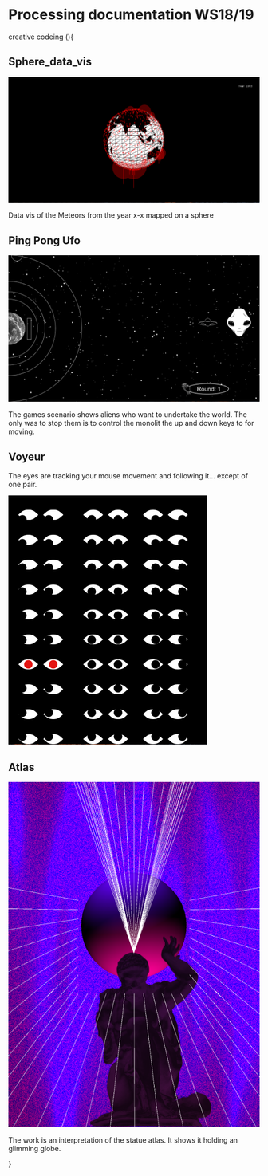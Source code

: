 # Processing documentation WS18/19
creative codeing (){

## Sphere_data_vis

![4](https://github.com/lisathegoat/processing_documentation_WS18-19/blob/master/Images/5.png)

Data vis of the Meteors from the year x-x mapped on a sphere


## Ping Pong Ufo

![3](https://github.com/lisathegoat/processing_documentation_WS18-19/blob/master/Images/3.png)

The games scenario shows aliens who want to undertake the world. The only was to stop them is to control the monolit the up and down keys to for moving.  


## Voyeur 

The eyes are tracking your mouse movement and following it... except of one pair.

![1](https://github.com/lisathegoat/processing_documentation_WS18-19/blob/master/Images/1.png)
## Atlas

![2](https://github.com/lisathegoat/processing_documentation_WS18-19/blob/master/Images/2.png)

The work is an interpretation of the statue atlas. It shows it holding an glimming globe.


}
